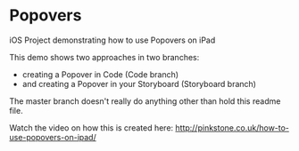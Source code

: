 Popovers
========

iOS Project demonstrating how to use Popovers on iPad

This demo shows two approaches in two branches: 

* creating a Popover in Code (Code branch)
* and creating a Popover in your Storyboard (Storyboard branch)

The master branch doesn't really do anything other than hold this readme file.

Watch the video on how this is created here: http://pinkstone.co.uk/how-to-use-popovers-on-ipad/
